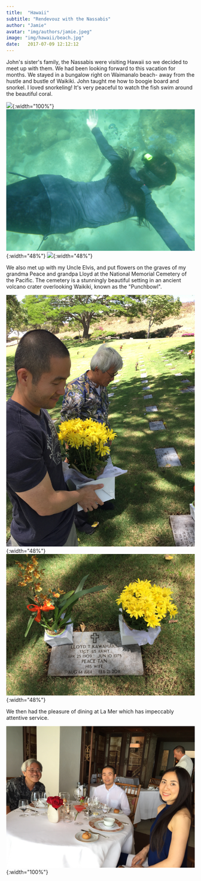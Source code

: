 ```yaml
---
title:  "Hawaii"
subtitle: "Rendevouz with the Nassabis"
author: "Jamie"
avatar: "img/authors/jamie.jpeg"
image: "img/hawaii/beach.jpg"
date:   2017-07-09 12:12:12
---
```


John's sister's family, the Nassabis were visiting Hawaii so we decided to meet up with them.  We had been looking forward to this vacation for months.  We stayed in a bungalow right on Waimanalo beach- away from the hustle and bustle of Waikiki.  John taught me how to boogie board and snorkel.  I loved snorkeling!  It's very peaceful to watch the fish swim around the beautiful coral.

![](../img/hawaii/water.jpg){:width="100%"}
![](../img/hawaii/dive.jpg){:width="48%"}
![](../img/hawaii/purple.jpg){:width="48%"}

We also met up with my Uncle Elvis, and put flowers on the graves of my grandma Peace and grandpa Lloyd at the National Memorial Cemetery of the Pacific.  The cemetery is a stunningly beautiful setting in an ancient volcano crater overlooking Waikiki, known as the "Punchbowl".

![](../img/hawaii/memorial.jpg){:width="48%"}
![](../img/hawaii/headstone.jpg){:width="48%"}

We then had the pleasure of dining at La Mer which has impeccably attentive service.

![](../img/hawaii/lamer.jpg){:width="100%"}
